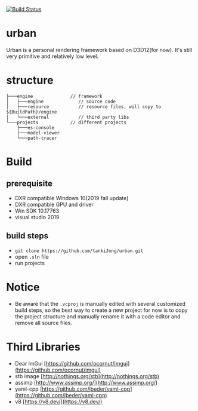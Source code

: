 ﻿[![Build Status](https://tankijong.visualstudio.com/Urban/_apis/build/status/tankiJong.urban?branchName=master)](https://tankijong.visualstudio.com/Urban/_build/latest?definitionId=1&branchName=master)
# urban 
Urban is a personal rendering framework based on D3D12(for now). It's still very primitive and relatively low level.

# structure
```
├───engine              // framework 
│   ├───engine             // source code
│   ├───resource           // resource files, will copy to ${BuildPath}/engine
│   └───external           // third party libs
└───projects            // different projects
    ├───es-console
    ├───model-viewer
    └───path-tracer

```

# Build
## prerequisite
- DXR compatible Windows 10(2019 fall update)
- DXR compatible GPU and driver
- Win SDK 10.17763
- visual studio 2019

## build steps
- `git clone https://github.com/tankiJong/urban.git`
- open `.sln` file
- run projects

# Notice
* Be aware that the `.vcproj` is manually edited with several customized build steps, so the best way to create a new project for now is to copy the project structure and manually rename it with a code editor and remove all source files.

# Third Libraries
* Dear ImGui [https://github.com/ocornut/imgui](https://github.com/ocornut/imgui)
* stb image [http://nothings.org/stb](http://nothings.org/stb)
* assimp [http://www.assimp.org/](http://www.assimp.org/)
* yaml-cpp [https://github.com/jbeder/yaml-cpp](https://github.com/jbeder/yaml-cpp)
* v8 [https://v8.dev/](https://v8.dev/)